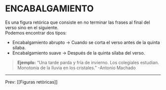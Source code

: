 # ENCABALGAMIENTO
Es una figura retórica que consiste en no terminar las frases al final del verso sino
en el siguiente.  
Podemos encontrar dos tipos:
- Encabalgamiento abrupto -> Cuando se corta el verso antes de la quinta sílaba.
- Encabalgamiento suave -> Después de la quinta sílaba del verso.

>**Ejemplo:** 
>“Una tarde parda y fría
de invierno. Los colegiales
estudian. Monotonía
de la lluvia en los cristales.”
-Antonio Machado

___
Prev: [[Figuras retòricas]]